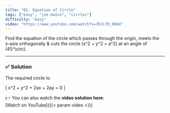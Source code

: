 ```yaml
---
title: "Q1: Equation of Circle"
tags: ["easy", "jee-mains", "circles"]
difficulty: "easy"
video: "https://www.youtube.com/watch?v=35JLf0_00AU"
---
```


Find the equation of the circle which passes through the origin, meets the x-axis orthogonally & cuts the circle \(x^2 + y^2 = a^2\) at an angle of \(45^\circ\).

---

### ✅ Solution  
The required circle is:

\[
x^2 + y^2 + 2ax + 2ay = 0
\]

👉 You can also watch the **video solution here**:  
[Watch on YouTube]({{< param video >}})
